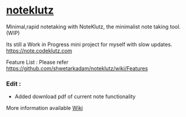 # [noteklutz](https://note.codeklutz.com)
Minimal,rapid notetaking with NoteKlutz, the minimalist note taking tool.(WIP)

Its still a Work in Progress mini project for myself with slow updates.
https://note.codeklutz.com

Feature List :
Please refer https://github.com/shwetarkadam/noteklutz/wiki/Features

### Edit :
- Added download pdf of current note functionality 

More information available [Wiki](https://github.com/shwetarkadam/noteklutz/wiki)

